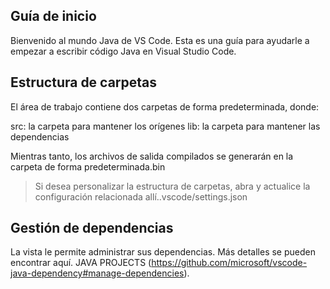 ## Guía de inicio

Bienvenido al mundo Java de VS Code. Esta es una guía para ayudarle a empezar a escribir código Java en Visual Studio Code.

## Estructura de carpetas

El área de trabajo contiene dos carpetas de forma predeterminada, donde:

src: la carpeta para mantener los orígenes
lib: la carpeta para mantener las dependencias

Mientras tanto, los archivos de salida compilados se generarán en la carpeta de forma predeterminada.bin

> Si desea personalizar la estructura de carpetas, abra y actualice la configuración relacionada allí..vscode/settings.json

## Gestión de dependencias

La vista le permite administrar sus dependencias. Más detalles se pueden encontrar aquí. JAVA PROJECTS (https://github.com/microsoft/vscode-java-dependency#manage-dependencies).
